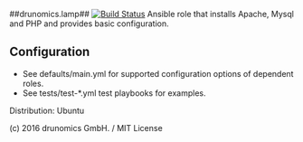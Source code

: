 ##drunomics.lamp##
[![Build Status](https://travis-ci.org/drunomics/ansible-role-lamp.svg?branch=master)](https://travis-ci.org/drunomics/ansible-role-lamp)
Ansible role that installs Apache, Mysql and PHP and provides basic configuration.

## Configuration

- See defaults/main.yml for supported configuration options of dependent roles.
- See tests/test-*.yml test playbooks for examples.

Distribution: Ubuntu

(c) 2016 drunomics GmbH. /  MIT License
